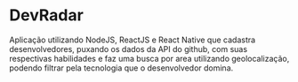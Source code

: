 # DevRadar
Aplicação utilizando NodeJS, ReactJS e React Native que cadastra desenvolvedores, puxando os dados da API do github, com suas respectivas habilidades e faz uma busca por area  utilizando geolocalização, podendo filtrar pela tecnologia que o desenvolvedor domina.
